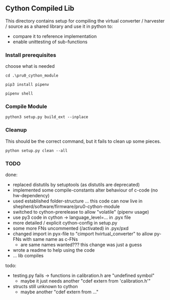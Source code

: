 ## Cython Compiled Lib

This directory contains setup for compiling the virtual converter / harvester / source as a shared library and use it in python to: 
- compare it to reference implementation
- enable unittesting of sub-functions

### Install prerequisites

choose what is needed

```Shell
cd .\pru0_cython_module

pip3 install pipenv

pipenv shell
```

### Compile Module

```Shell
python3 setup.py build_ext --inplace
```

### Cleanup

This should be the correct command, but it fails to clean up some pieces.

```Shell
python setup.py clean --all
```

### TODO

done: 
- replaced distutils by setuptools (as distutils are deprecated)
- implemented some compile-constants alter behaviour of c-code (no hw-dependency)
- used established folder-structure ... this code can now live in shepherd/software/firmware/pru0-cython-module
- switched to cython-prerelease to allow "volatile" (pipenv usage)
- use py3 code in cython -> language_level=... in .pyx file
- more detailed / explicit cython-config in setup.py
- some more FNs uncommented (/activated) in .pyx/pxd
- changed import in pyx-file to "cimport hvirtual_converter" to allow py-FNs with same name as c-FNs
  - are same names wanted??? this change was just a guess
- wrote a readme to help using the code
- ... lib compiles

todo: 
- testing.py fails -> functions in calibration.h are "undefined symbol"
  - maybe it just needs another "cdef extern from 'calibration.h'"
- structs still unknown to cython
  - maybe another "cdef extern from ..."
